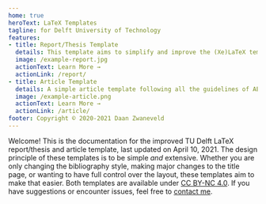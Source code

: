 ```yaml
---
home: true
heroText: LaTeX Templates
tagline: for Delft University of Technology
features:
- title: Report/Thesis Template
  details: This template aims to simplify and improve the (Xe)LaTeX template provided by the TU Delft. It features a redesigned cover page and a rewritten class file for easier customization.
  image: /example-report.jpg
  actionText: Learn More →
  actionLink: /report/
- title: Article Template
  details: A simple article template following all the guidelines of AE2223-I, based on the official AIAA template. Supports one and two column layout.
  image: /example-article.png
  actionText: Learn More →
  actionLink: /article/
footer: Copyright © 2020-2021 Daan Zwaneveld
---
```


Welcome! This is the documentation for the improved TU Delft LaTeX report/thesis and article template, last updated on April 10, 2021. The design principle of these templates is to be simple *and* extensive. Whether you are only changing the bibliography style, making major changes to the title page, or wanting to have full control over the layout, these templates aim to make that easier. Both templates are available under [CC BY-NC 4.0](/about.html). If you have suggestions or encounter issues, feel free to [contact me](/about.html#contact).
